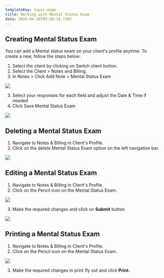 ```yaml
---
templateKey: topic-page
title: Working with Mental Status Exam
date: 2020-04-28T09:20:14.730Z
---
```

## Creating Mental Status Exam

You can add a Mental status exam on your client's profile anytime. To create a new, follow the steps below:





1. Select the client by clicking on Switch client button.
2. Select the Client > Notes and Billing.
3. In Notes > Click Add Note > Mental Status Exam

![](/img/mse_1.png)

3. Select your responses for each field and adjust the Date & Time if needed
4. Click Save Mental Status Exam  

![](/img/mse_2.png)

## Deleting a Mental Status Exam

1. Navigate to Notes & Billing in Client's Profile.
2. Click on the delete Mental Status Exam option on the left navigation bar.

![](/img/mse_2.png)

## Editing a Mental Status Exam

1. Navigate to Notes & Billing in Client's Profile.
2. Click on the Pencil icon on the Mental Status Exam.

![](/img/mse_2.png)

3. Make the required changes and click on **Submit** button

![](/img/mse_2.png)

## Printing a Mental Status Exam

1. Navigate to Notes & Billing in Client's Profile.
2. Click on the Pencil icon on the Mental Status Exam.

![](/img/mse_2.png)

3. Make the required changes in print fly out and click **Print.**
